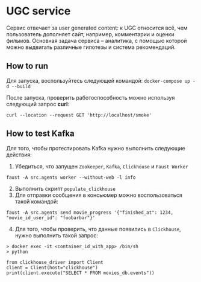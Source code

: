 # UGC service

Сервис отвечает за user generated content: к UGC относится всё, чем пользователь дополняет сайт, например, комментарии и оценки фильмов.
Основная задача сервиса – аналитика, с помощью которой можно выдвигать различные гипотезы и система рекомендаций.

## How to run

Для запуска, воспользуйтесь следующей командой:
`docker-compose up -d --build`

После запуска, проверить работоспособность можно используя следующий запрос **curl**:
```
curl --location --request GET 'http://localhost/smoke'
```

## How to test Kafka
Для того, чтобы протестировать Kafka нужно выполнить следующие действия:
1. Убедиться, что запущен `Zookeeper`, `Kafka`, `Clickhouse` и `Faust Worker` 
```
faust -A src.agents worker --without-web -l info
```
2. Выполнить скрипт `populate_clickhouse`
3. Для отправки сообщения в консьюмер можно воспользоваться такой командой:
```
faust -A src.agents send movie_progress '{"finished_at": 1234, "movie_id_user_id": "foobarbar"}'
```
4. Для того, чтобы проверить, что данные появились в `Clickhouse`, нужно выполнить такой запрос:
```
> docker exec -it <container_id_with_app> /bin/sh
> python

from clickhouse_driver import Client
client = Client(host="clickhouse")
print(client.execute("SELECT * FROM movies_db.events"))

```